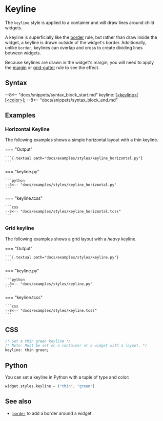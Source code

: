# Keyline

The `keyline` style is applied to a container and will draw lines around child widgets.

A keyline is superficially like the [border](./border.md) rule, but rather than draw inside the widget, a keyline is drawn outside of the widget's border. Additionally, unlike `border`, keylines can overlap and cross to create dividing lines between widgets.

Because keylines are drawn in the widget's margin, you will need to apply the [margin](./margin.md) or [grid-gutter](./grid/grid_gutter.md) rule to see the effect.


## Syntax

--8<-- "docs/snippets/syntax_block_start.md"
keyline: [<a href="../../css_types/keyline">&lt;keyline&gt;</a>] [<a href="../../css_types/color">&lt;color&gt;</a>];
--8<-- "docs/snippets/syntax_block_end.md"


## Examples

### Horizontal Keyline

The following examples shows a simple horizontal layout with a thin keyline.

=== "Output"

    ```{.textual path="docs/examples/styles/keyline_horizontal.py"}
    ```

=== "keyline.py"

    ```python
    --8<-- "docs/examples/styles/keyline_horizontal.py"
    ```

=== "keyline.tcss"

    ```css
    --8<-- "docs/examples/styles/keyline_horizontal.tcss"
    ```



### Grid keyline

The following examples shows a grid layout with a *heavy* keyline.

=== "Output"

    ```{.textual path="docs/examples/styles/keyline.py"}
    ```

=== "keyline.py"

    ```python
    --8<-- "docs/examples/styles/keyline.py"
    ```

=== "keyline.tcss"

    ```css 
    --8<-- "docs/examples/styles/keyline.tcss"
    ```


## CSS

```css
/* Set a thin green keyline */
/* Note: Must be set on a container or a widget with a layout. */
keyline: thin green;
```

## Python

You can set a keyline in Python with a tuple of type and color:

```python
widget.styles.keyline = ("thin", "green")
```


## See also

 - [`border`](./border.md) to add a border around a widget.
